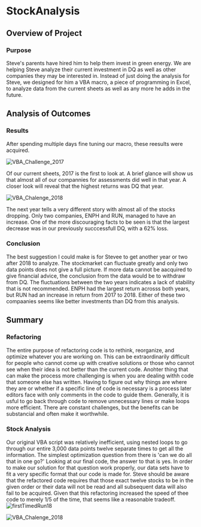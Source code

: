 # StockAnalysis
## Overview of Project
### Purpose

Steve's parents have hired him to help them invest in green energy. We are helping Steve analyze their current investment in DQ as well as other companies they may be interested in. Instead of just doing the analysis for Steve, we designed for him a VBA macro, a piece of programming in Excel, to analyze data from the current sheets as well as any more he adds in the future.

## Analysis of Outcomes
### Results

After spending multiple days fine tuning our macro, these reesults were acquired.  

![VBA_Challenge_2017](https://user-images.githubusercontent.com/83182353/117887825-e737a200-b276-11eb-93a0-09c02b2f1d69.png)

Of our current sheets, 2017 is the first to look at.  A brief glance will show us that almost all of our compannies for assessments did well in that year.  A closer look will reveal that the highest returns was DQ that year. 

![VBA_Chalenge_2018](https://user-images.githubusercontent.com/83182353/117887901-ff0f2600-b276-11eb-82c7-3ae7b94caf6d.png)

The next year tells a very different story with almost all of the stocks dropping. Only two companies, ENPH and RUN, managed to have an increase. One of the more discouraging facts to be seen is that the largest decrease was in our previously succcessfull DQ, with a 62% loss.

### Conclusion

The best suggestion I could make is for Stevee to get another year or two after 2018 to analyze.  The stockmarket can fluctuate greatly and only two data points does not give a full picture. If more data cannot be aacquired to give financial advice, the conclusion from the data would be to withdraw from DQ. The fluctuations between the two years indicates a lack of stability that is not recommended. ENPH had the largest return acrosss both years, but RUN had an increase in return from 2017 to 2018. Either of these two compaanies seems like better investments than DQ from this analysis.

## Summary
### Refactoring

The entire purpose of refactoring code is to rethink, reorganize, and optimize whatever you are working on. This can be extraordinarily difficult for people who cannot come up with creative solutions or those who cannot see when their idea is not better than the current code.  Anohter thing that can make the process more challenging is when you are dealing withh code that someone else has written. Having to figure out why things are where they are or whether if a specific line of code is necessary is a process later editors face with only comments in the code to guide them.  Generally, it is usful to go back through code to remove unnecessary lines or make loops more efficient.  There are constant challenges, but the benefits can be substancial and often make it worthwhile. 

### Stock Analysis

Our original VBA script was relatively inefficient, using nested loops to go through our entire 3,000 data points twelve separate times to get all the information.  The simplest optimization question from there is 'can we do all that in one go?' Looking at our final code, the answer to that is yes.  In order to make our solution for that question work properly, our data sets have to fit a very specific format that our code is made for. Steve should be aware that the refactored code requires that those exact twelve stocks to be in the given order or their data will not be read and all subsequent data will also fail to be acquired. Given that this refactoring increased the speed of thee code to merely 1/5 of the time, that seems like a reasonable tradeoff.
![firstTimedRun18](https://user-images.githubusercontent.com/83182353/117887992-249c2f80-b277-11eb-9232-761c136f3523.png)

![VBA_Chalenge_2018](https://user-images.githubusercontent.com/83182353/117888005-28c84d00-b277-11eb-9930-42ebfdcc2b3d.png)

